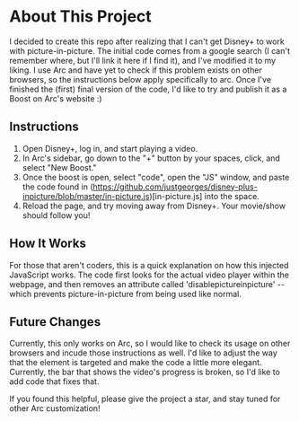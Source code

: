 # About This Project

I decided to create this repo after realizing that I can't get Disney+ to work with picture-in-picture.
The initial code comes from a google search (I can't remember where, but I'll link it here if I find it), and I've modified it to my liking.
I use Arc and have yet to check if this problem exists on other browsers, so the instructions below apply specifically to arc. 
Once I've finished the (first) final version of the code, I'd like to try and publish it as a Boost on Arc's website :)

## Instructions
1. Open Disney+, log in, and start playing a video.
2. In Arc's sidebar, go down to the "+" button by your spaces, click, and select "New Boost."
3. Once the boost is open, select "code", open the "JS" window, and paste the code found in (https://github.com/justgeorges/disney-plus-inpicture/blob/master/in-picture.js)[in-picture.js] into the space.
4. Reload the page, and try moving away from Disney+. Your movie/show should follow you!

## How It Works
For those that aren't coders, this is a quick explanation on how this injected JavaScript works.
The code first looks for the actual video player within the webpage, and then removes an attribute called 'disablepictureinpicture' -- which prevents picture-in-picture from being used like normal.

## Future Changes
Currently, this only works on Arc, so I would like to check its usage on other browsers and incude those instructions as well.
I'd like to adjust the way that the element is targeted and make the code a little more elegant.
Currently, the bar that shows the video's progress is broken, so I'd like to add code that fixes that.

If you found this helpful, please give the project a star, and stay tuned for other Arc customization!
